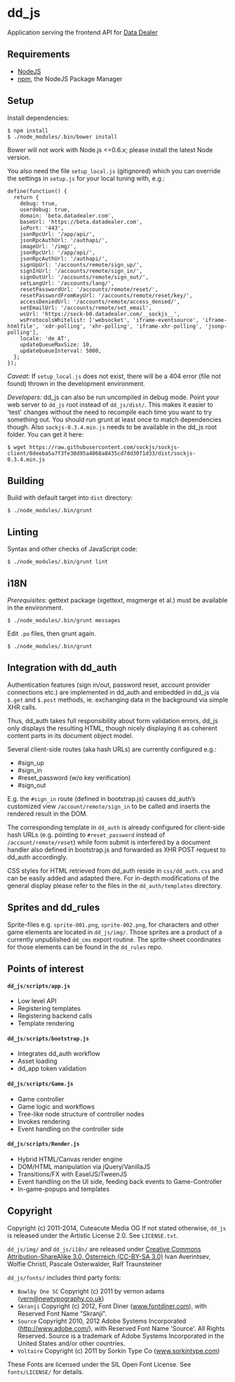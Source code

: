 # dd_js #

Application serving the frontend API for [Data Dealer](http://datadealer.com)

## Requirements ##

- [NodeJS](http://nodejs.org)
- [npm](http://npmjs.org), the NodeJS Package Manager

## Setup ##

Install dependencies:

    $ npm install
    $ ./node_modules/.bin/bower install

Bower will not work with Node.js <=0.6.x; please install the latest Node version.

You also need the file `setup_local.js` (gitignored) which you can override the settings in `setup.js` for your local tuning with, e.g.:

    define(function() {
      return {
        debug: true,
        userdebug: true,
        domain: 'beta.datadealer.com',
        baseUrl: 'https://beta.datadealer.com',
        ioPort: '443',
        jsonRpcUrl: '/app/api/',
        jsonRpcAuthUrl: '/authapi/',
        imageUrl: '/img/',
        jsonRpcUrl: '/app/api/',
        jsonRpcAuthUrl: '/authapi/',
        signUpUrl: '/accounts/remote/sign_up/',
        signInUrl: '/accounts/remote/sign_in/',
        signOutUrl: '/accounts/remote/sign_out/',
        setLangUrl: '/accounts/lang/',
        resetPasswordUrl: '/accounts/remote/reset/',
        resetPasswordFromKeyUrl: '/accounts/remote/reset/key/',
        accessDeniedUrl: '/accounts/remote/access_denied/',
        setEmailUrl: '/accounts/remote/set_email',
        wsUrl: 'https://sock-b0.datadealer.com/__sockjs__',
        wsProtocolsWhitelist: ['websocket', 'iframe-eventsource', 'iframe-htmlfile', 'xdr-polling', 'xhr-polling', 'iframe-xhr-polling', 'jsonp-polling'],
        locale: 'de_AT',
        updateQueueMaxSize: 10,
        updateQueueInterval: 5000,
      };
    });

_Caveat:_ If `setup_local.js` does not exist, there will be a 404 error (file not found) thrown in the development environment.

_Developers:_ dd_js can also be run uncompiled in debug mode. Point your web server to `dd_js` root instead of `dd_js/dist/`. This makes it easier to 'test' changes without the need to recompile each time you want to try something out. You should run grunt at least once to match dependencies though. Also `sockjs-0.3.4.min.js` needs to be available in the dd_js root folder. You can get it here:

    $ wget https://raw.githubusercontent.com/sockjs/sockjs-client/8deeba5a7f3fe30d95a4068a8435cd7dd30f1d33/dist/sockjs-0.3.4.min.js

## Building ##

Build with default target into `dist` directory:

    $ ./node_modules/.bin/grunt

## Linting ##

Syntax and other checks of JavaScript code:

    $ ./node_modules/.bin/grunt lint

## i18N ##

_Prerequisites_: gettext package (xgettext, msgmerge et al.) must be available in the environment.

    $ ./node_modules/.bin/grunt messages

Edit `.po` files, then grunt again.

    $ ./node_modules/.bin/grunt

## Integration with dd_auth ##

Authentication features (sign in/out, password reset, account provider connections etc.) are implemented in dd_auth and embedded in dd_js via `$.get` and `$.post` methods, ie. exchanging data in the background via simple XHR calls.

Thus, dd_auth takes full responsibility about form validation errors, dd_js only displays the resulting HTML, though nicely displaying it as coherent content parts in its document object model.

Several client-side routes (aka hash URLs) are currently configured e.g.:

- #sign_up
- #sign_in
- #reset_password (w/o key verification)
- #sign_out

E.g. the `#sign_in` route (defined in bootstrap.js) causes dd_auth’s customized view `/account/remote/sign_in` to be called and inserts the rendered result in the DOM.

The corresponding template in `dd_auth` is already configured for client-side hash URLs (e.g. pointing to `#reset_password` instead of `/account/remote/reset`) while form submit is interfered by a document handler also defined in bootstrap.js and forwarded as XHR POST request to dd\_auth accordingly.

CSS styles for HTML retrieved from dd_auth reside in `css/dd_auth.css` and can be easily added and adapted there. For in-depth modifications of the general display please refer to the files in the `dd_auth/templates` directory.

## Sprites and dd_rules ##

Sprite-files e.g. `sprite-001.png`, `sprite-002.png`, for characters and other game elements are located in `dd_js/img/`. Those sprites are a product of a currently unpublished `dd_cms` export routine. The sprite-sheet coordinates for those elements can be found in the `dd_rules` repo.

## Points of interest ##

#### `dd_js/scripts/app.js` 

- Low level API
- Registering templates
- Registering backend calls
- Template rendering

#### `dd_js/scripts/bootstrap.js`

- Integrates dd_auth workflow
- Asset loading
- dd_app token validation

#### `dd_js/scripts/Game.js`

- Game controller
- Game logic and workflows
- Tree-like node structure of controller nodes
- Invokes rendering
- Event handling on the controller side

#### `dd_js/scripts/Render.js`

- Hybrid HTML/Canvas render engine
- DOM/HTML manipulation via jQuery/VanillaJS
- Transitions/FX with EaselJS/TweenJS
- Event handling on the UI side, feeding back events to Game-Controller
- In-game-popups and templates

## Copyright

Copyright (c) 2011-2014, Cuteacute Media OG
If not stated otherwise, `dd_js` is released under the Artistic License 2.0. See `LICENSE.txt`.

`dd_js/img/` and `dd_js/i18n/` are released under [Creative Commons Attribution-ShareAlike 3.0, Österreich (CC-BY-SA 3.0)](http://creativecommons.org/licenses/by-sa/3.0/at/)
Ivan Averintsev, Wolfie Christl, Pascale Osterwalder, Ralf Traunsteiner

`dd_js/fonts/` includes third party fonts:
- `Bowlby One SC` Copyright (c) 2011 by vernon adams (vern@newtypography.co.uk)
- `Skranji` Copyright (c) 2012, Font Diner (www.fontdiner.com), with Reserved Font Name "Skranji".
- `Source` Copyright 2010, 2012 Adobe Systems Incorporated (http://www.adobe.com/), with Reserved Font Name 'Source'. All Rights Reserved. Source is a trademark of Adobe Systems Incorporated in the United States and/or other countries.
- `Voltaire` Copyright (c) 2011 by Sorkin Type Co (www.sorkintype.com) 

These Fonts are licensed under the SIL Open Font License. See `fonts/LICENSE/` for details.
